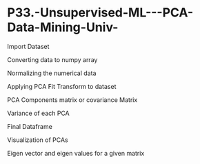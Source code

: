 # P33.-Unsupervised-ML---PCA-Data-Mining-Univ-

Import Dataset

Converting data to numpy array

Normalizing the numerical data 

Applying PCA Fit Transform to dataset

PCA Components matrix or covariance Matrix

Variance of each PCA

Final Dataframe

Visualization of PCAs

Eigen vector and eigen values for a given matrix
